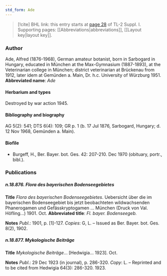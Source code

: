 ```yaml
---
std_form: Ade
---
```


> [!cite] BHL link: this entry starts at [page 28](https://www.biodiversitylibrary.org/page/33264717) of TL-2 Suppl. I.
> Supporting pages: [[Abbreviations|abbreviations]], [[Layout key|layout key]].

### Author

Ade, Alfred (1876-1968), German amateur botanist, born in Sarbogard in Hungary, educated in München at the Max-Gymnasium (1887-1893), at the Veterinarian college in München; district veterinarian at Brückenau from 1912, later idem at Gemünden a. Main, Dr. h.c. University of Würzburg 1951. 
**Abbreviated name**: *Ade*

#### Herbarium and types

Destroyed by war action 1945.

#### Bibliography and biography

AG 5(2): 541; DTS 6(4): 109; GR p. 1 (b. 17 Jul 1876, Sarbogard, Hungary; d. 12 Nov 1968, Gemünden a. Main).

#### Biofile

- Burgeff, H., Ber. Bayer. bot. Ges. 42: 207-210. Dec 1970 (obituary, portr., bibl.).

### Publications

##### n.18.876. Flora des bayerischen Bodenseegebietes

**Title**
*Flora des bayerischen Bodenseegebietes*. Uebersicht über die im bayerischen Bodenseegebiet bis jetzt beobachteten wildwachsenden Phanerogamen und Gefässkryptogamen ... München (Druck von Val. Höfling...) 1901. Oct.
**Abbreviated title**: *Fl. bayer. Bodenseegeb.*

**Notes**
*Publ*.: 1901, p. \[1\]-127. *Copies*: G, L. – Issued as Ber. Bayer. bot. Ges. 8(2), 1902.

##### n.18.877. Mykologische Beiträge

**Title**
*Mykologische Beiträge*... \[Hedwigia... 1923\]. Oct.

**Notes**
*Publ*.: 29 Dec 1923 (in journal), p. 286-320. *Copy*: L. – Reprinted and to be cited from Hedwigia 64(3): 286-320. 1923.


